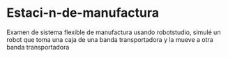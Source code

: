 # Estaci-n-de-manufactura
Examen de sistema flexible de manufactura usando robotstudio, simulé un robot que toma una caja de una banda transportadora y la mueve a otra banda transportadora 
